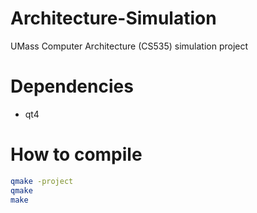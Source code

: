 # Architecture-Simulation
UMass Computer Architecture (CS535) simulation project

# Dependencies
- qt4

# How to compile
```bash
qmake -project
qmake
make
```

